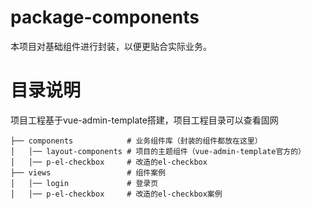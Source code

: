 # package-components 

本项目对基础组件进行封装，以便更贴合实际业务。

# 目录说明
项目工程基于vue-admin-template搭建，项目工程目录可以查看固网

```
├── components            # 业务组件库（封装的组件都放在这里）
│   │── layout-components # 项目的主题组件（vue-admin-template官方的）
│   │── p-el-checkbox     # 改造的el-checkbox
├── views                 # 组件案例
│   │── login             # 登录页
│   │── p-el-checkbox     # 改造的el-checkbox案例
```


